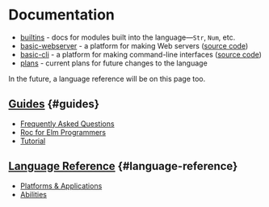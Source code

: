 # Documentation

- [builtins](/builtins) - docs for modules built into the language—`Str`, `Num`, etc.
- [basic-webserver](https://roc-lang.github.io/basic-webserver/) - a platform for making Web servers ([source code](https://github.com/roc-lang/basic-webserver))
- [basic-cli](/packages/basic-cli/0.14.0) - a platform for making command-line interfaces ([source code](https://github.com/roc-lang/basic-cli))
- [plans](/plans) - current plans for future changes to the language

In the future, a language reference will be on this page too.

## [Guides](#guides) {#guides}

- [Frequently Asked Questions](https://www.roc-lang.org/faq.html)
- [Roc for Elm Programmers](https://github.com/roc-lang/roc/blob/main/roc-for-elm-programmers.md)
- [Tutorial](/tutorial)

## [Language Reference](#language-reference) {#language-reference}

- [Platforms & Applications](/platforms)
- [Abilities](/abilities)
